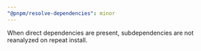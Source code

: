 ```yaml
---
"@pnpm/resolve-dependencies": minor
---
```


When direct dependencies are present, subdependencies are not reanalyzed on repeat install.
